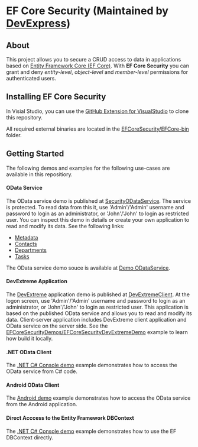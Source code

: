# EF Core Security (Maintained by [DevExpress](http://devexpress.com/))
## About 

This project allows you to secure a CRUD access to data in applications based on [Entity Framework Core (EF Core)](https://github.com/aspnet/EntityFramework/wiki). With **EF Core Security** you can grant and deny *entity-level*, *object-level* and *member-level* permissions for authenticated users.

## Installing EF Core Security

In Visial Studio, you can use the [GitHub Extension for VisualStudio](https://visualstudio.github.com/) to clone this repository.

All required external binaries are located in the [EFCoreSecurity/EFCore-bin](https://github.com/DevExpress/EF-Core-Security/tree/master/EFCoreSecurity/EFCore-bin) folder.

## Getting Started 

The following demos and examples for the following use-cases are available in this repositiory.

#### OData Service
The OData service demo is published at [SecurityODataService](http://efcoresecurityodataservicedemo.azurewebsites.net/). The service is protected. To read data from this it, use 'Admin'/'Admin' username and password to login as an administrator, or 'John'/'John' to login as restricted user. You can inspect this demo in details or create your own application to read and modify its data. See the following links:
  - [Metadata](http://efcoresecurityodataservicedemo.azurewebsites.net/$metadata)
  - [Contacts](http://efcoresecurityodataservicedemo.azurewebsites.net/Contacts)
  - [Departments](http://efcoresecurityodataservicedemo.azurewebsites.net/Departments)
  - [Tasks](http://efcoresecurityodataservicedemo.azurewebsites.net/Tasks)

 The OData service demo souce is available at [Demo ODataService](https://github.com/DevExpress/EF-Core-Security/tree/master/EFCoreSecurityDemos/EFCoreSecurityODataService).

#### DevExtreme Application
The [DevExtreme](http://js.devexpress.com/) application demo is published at [DevExtremeClient](http://efcoresecuritydevextremedemoweb.azurewebsites.net). At the logon screen, use 'Admin'/'Admin' username and password to login as an administrator, or 'John'/'John' to login as restricted user. This application is based on the published OData service and allows you to read and modify its data. Client-server application includes DevExtreme client application and OData service on the server side. See the [EFCoreSecurityDemos/EFCoreSecurityDevExtremeDemo](https://github.com/DevExpress/EF-Core-Security/tree/master/EFCoreSecurityDemos/EFCoreSecurityDevExtremeDemo) example to learn how build it locally.

#### .NET OData Client
The [.NET C# Console demo](https://github.com/DevExpress/EF-Core-Security/tree/master/EFCoreSecurityDemos/EFCoreSecurityODataConsoleClient) example demonstrates how to access the OData service from C# code.

#### Android OData Client
The [Android demo](https://github.com/DevExpress/EF-Core-Security/tree/master/EFCoreSecurityDemos/EFCoreSecurityODataAndroidClient) example demonstrates how to access the OData service from the Android application.

#### Direct Acccess to the Entity Framework DBContext 
The [.NET C# Console demo](https://github.com/DevExpress/EF-Core-Security/tree/master/EFCoreSecurityDemos/EFCoreSecurityConsoleDemo) example demonstrates how to use the EF DBContext directly.

